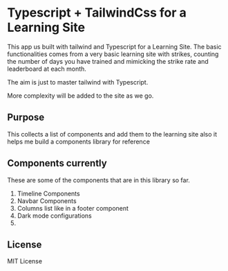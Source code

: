 # Typescript + TailwindCss for a Learning Site

This app us built with tailwind and Typescript for a Learning Site.
The basic functionalities comes from a very basic learning site with strikes,
counting the number of days you have trained and mimicking the strike rate and leaderboard at each month.

The aim is just to master tailwind with Typescript.

More complexity will be added to the site as we go.

## Purpose

This collects a list of components and add them to the learning site
also it helps me build a components library for reference

## Components currently

These are some of the components that are in this library so far.

1. Timeline Components
2. Navbar Components
3. Columns list like in a footer component
4. Dark mode configurations
5.

## License

MIT License
